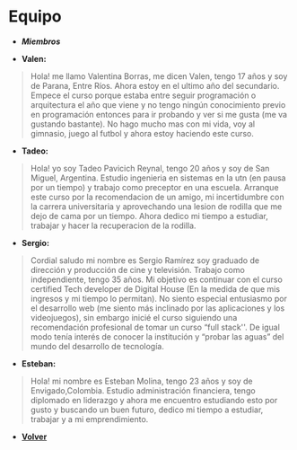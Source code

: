 # Equipo

+ ***Miembros***

+ **Valen:**  
> Hola! me llamo Valentina Borras, me dicen Valen, tengo 17 años y soy de Parana, Entre Ríos. Ahora estoy en el ultimo año del secundario. Empece el curso porque estaba entre seguir programación o arquitectura el año que viene y no tengo ningún conocimiento previo en programación entonces para ir probando y ver si me gusta (me va gustando bastante). No hago mucho mas con mi vida, voy al gimnasio, juego al futbol y ahora estoy haciendo este curso.

+ **Tadeo:**
 > Hola! yo soy Tadeo Pavicich Reynal, tengo 20 años y soy de San Miguel, Argentina. Estudio ingenieria en sistemas en la utn (en pausa por un tiempo) y trabajo como preceptor en una escuela. Arranque este curso por la recomendacion de un amigo, mi incertidumbre con la carrera universitaria y aprovechando una lesion de rodilla que me dejo de cama por un tiempo. Ahora dedico mi tiempo a estudiar, trabajar y hacer la recuperacion de la rodilla.

+ **Sergio:**
 > Cordial saludo mi nombre es Sergio Ramírez soy graduado de dirección y producción de cine y televisión. Trabajo como independiente, tengo 35 años.
Mi objetivo es continuar con el curso certified Tech developer de Digital House (En la medida de que mis ingresos y mi tiempo lo permitan). 
No siento especial entusiasmo por el desarrollo web (me siento más inclinado por las aplicaciones y los videojuegos), sin embargo inicié el curso siguiendo una recomendación  profesional de tomar un curso “full stack''. De igual modo tenía interés de conocer la institución y “probar las aguas” del mundo del desarrollo de tecnología.


+ **Esteban:**
 > Hola! mi nombre es Esteban Molina, tengo 23 años y soy de Envigado,Colombia. Estudio administración financiera, tengo diplomado en liderazgo y ahora me encuentro estudiando esto por gusto y buscando un buen futuro, dedico mi tiempo a estudiar, trabajar y a mi emprendimiento.

+ [**Volver**](../README.md)
